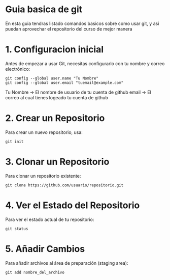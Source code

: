 # Guia basica de git
En esta guia tendras listado comandos basicos sobre como usar git, y asi puedan aprovechar el repositorio
del curso de mejor manera

# 1. Configuracion inicial
Antes de empezar a usar Git, necesitas configurarlo con tu nombre y correo electrónico:
```
git config --global user.name "Tu Nombre"
git config --global user.email "tuemail@example.com"
```
Tu Nombre -> El nombre de usuario de tu cuenta de github
email -> El correo al cual tienes logeado tu cuenta de github

# 2. Crear un Repositorio
Para crear un nuevo repositorio, usa:
```
git init
```

# 3. Clonar un Repositorio
Para clonar un repositorio existente:
```
git clone https://github.com/usuario/repositorio.git
```

# 4. Ver el Estado del Repositorio
Para ver el estado actual de tu repositorio:
```
git status
```

# 5. Añadir Cambios
Para añadir archivos al área de preparación (staging area):
```
git add nombre_del_archivo
```

